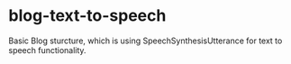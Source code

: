 # blog-text-to-speech

Basic Blog sturcture, which is using SpeechSynthesisUtterance for text to speech functionality.
